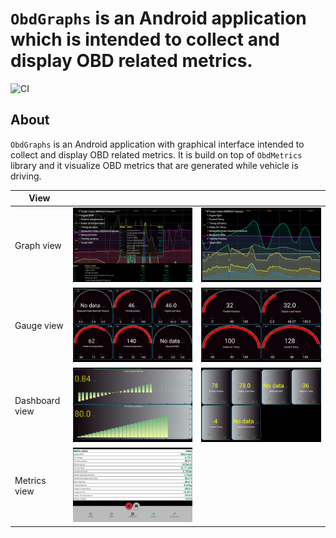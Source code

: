 # `ObdGraphs` is an Android application which is intended to collect and display OBD related metrics.

![CI](https://github.com/tzebrowski/ObdGraphs/actions/workflows/build.yml/badge.svg)

## About

`ObdGraphs` is an Android application with graphical interface intended to collect and display OBD
related metrics. It is build on top of `ObdMetrics` library and it visualize OBD metrics that are
generated while vehicle is driving.

| View    |           | |
| ------------ | ---- | ---- |
| Graph view   |   ![Alt text](./res/Screenshot_2.png?raw=true "Graph view")   | ![Alt text](./res/Screenshot_6.png?raw=true "Graph view") |
| Gauge view |    ![Alt text](./res/Screenshot_3.png?raw=true "Gauge view")  | ![Alt text](./res/Screenshot_5.png?raw=true "Gauge view") |
| Dashboard view    |     ![Alt text](./res/Screenshot_1.png?raw=true "Dashboard view") |![Alt text](./res/Screenshot_7.png?raw=true "Tiles view") |
| Metrics view |    ![Alt text](./res/Screenshot_4.png?raw=true "Gauge view")  | |

